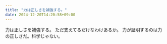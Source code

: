 ```yaml
---
title: "力は正しさを補強する。"
date: 2024-12-20T14:20:58+09:00
---
```

力は正しさを補強する。
ただ支えてるだけなわけあるか。
力が証明するのは力の正しさだ。科学じゃない。

